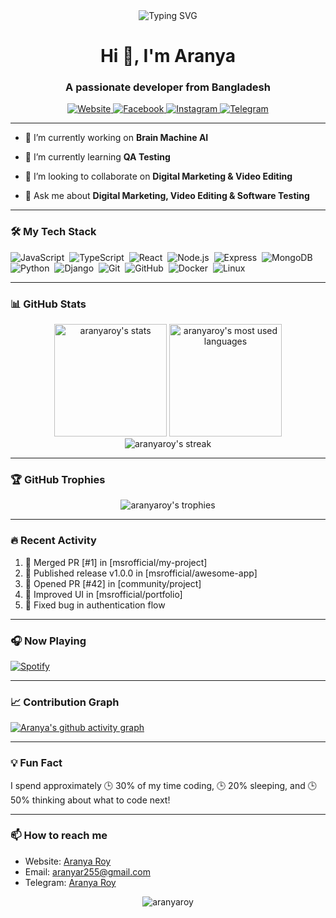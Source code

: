 <div align="center">
  <img src="https://readme-typing-svg.demolab.com?font=Fira+Code&pause=1000&color=1AF729&center=true&vCenter=true&width=435&lines=Aranya+Roy;Full+Stack+Developer;Tech+Enthusiast;Digital+Marketer;Video+Editor;Photographer;Open+Source+Contributor" alt="Typing SVG" />
</div>

<h1 align="center">Hi 👋, I'm Aranya</h1>
<h3 align="center">A passionate developer from Bangladesh</h3>

<p align="center">
  <a href="https://www.facebook.com/aranya.roy.255" target="_blank">
    <img src="https://img.shields.io/badge/Website-1DA1F2?style=for-the-badge&logo=google-chrome&logoColor=white" alt="Website" />
  </a>
  <a href="https://www.facebook.com/aranya.roy.255" target="_blank">
    <img src="https://img.shields.io/badge/Facebook-1877F2?style=for-the-badge&logo=facebook&logoColor=white" alt="Facebook" />
  </a>
  <a href="https://www.instagram.com/ar_aranya_255" target="_blank">
    <img src="https://img.shields.io/badge/Instagram-E4405F?style=for-the-badge&logo=instagram&logoColor=white" alt="Instagram" />
  </a>
  <a href="https://t.me/@ARaranya255" target="_blank">
    <img src="https://img.shields.io/badge/Telegram-2CA5E0?style=for-the-badge&logo=telegram&logoColor=white" alt="Telegram" />
  </a>
</p>

---

- 🔭 I’m currently working on **Brain Machine AI**

- 🌱 I’m currently learning **QA Testing**

- 👯 I’m looking to collaborate on **Digital Marketing & Video Editing**

- 💬 Ask me about **Digital Marketing, Video Editing & Software Testing**

---


### 🛠️ My Tech Stack

![JavaScript](https://img.shields.io/badge/-JavaScript-05122A?style=flat&logo=javascript)&nbsp;
![TypeScript](https://img.shields.io/badge/-TypeScript-05122A?style=flat&logo=typescript)&nbsp;
![React](https://img.shields.io/badge/-React-05122A?style=flat&logo=react)&nbsp;
![Node.js](https://img.shields.io/badge/-Node.js-05122A?style=flat&logo=node.js)&nbsp;
![Express](https://img.shields.io/badge/-Express-05122A?style=flat&logo=express)&nbsp;
![MongoDB](https://img.shields.io/badge/-MongoDB-05122A?style=flat&logo=mongodb)&nbsp;
![Python](https://img.shields.io/badge/-Python-05122A?style=flat&logo=python)&nbsp;
![Django](https://img.shields.io/badge/-Django-05122A?style=flat&logo=django)&nbsp;
![Git](https://img.shields.io/badge/-Git-05122A?style=flat&logo=git)&nbsp;
![GitHub](https://img.shields.io/badge/-GitHub-05122A?style=flat&logo=github)&nbsp;
![Docker](https://img.shields.io/badge/-Docker-05122A?style=flat&logo=docker)&nbsp;
![Linux](https://img.shields.io/badge/-Linux-05122A?style=flat&logo=linux)&nbsp;

---


  
### 📊 GitHub Stats

<div align="center">
  <img height="180em" src="https://github-readme-stats.vercel.app/api?username=aranyaroy&show_icons=true&theme=radical&include_all_commits=true&count_private=true" alt="aranyaroy's stats" />
  <img height="180em" src="https://github-readme-stats.vercel.app/api/top-langs/?username=aranyaroy&layout=compact&theme=radical" alt="aranyaroy's most used languages" />
</div>

<div align="center">
  <img src="https://github-readme-streak-stats.herokuapp.com/?user=aranyaroy&theme=radical" alt="aranyaroy's streak" />
</div>

---

### 🏆 GitHub Trophies

<div align="center">
  <img src="https://github-profile-trophy.vercel.app/?username=aranyaroy&theme=radical&no-frame=true&no-bg=true&margin-w=4" alt="aranyaroy's trophies" />
</div>

---

### 🔥 Recent Activity

<!--START_SECTION:activity-->
1. 🎉 Merged PR [#1] in [msrofficial/my-project]
2. 🚀 Published release v1.0.0 in [msrofficial/awesome-app]
3. 💪 Opened PR [#42] in [community/project]
4. 🎨 Improved UI in [msrofficial/portfolio]
5. 🐛 Fixed bug in authentication flow
<!--END_SECTION:activity-->

---

### 🎧 Now Playing

[![Spotify](https://novatorem.vercel.app/api/spotify)](https://open.spotify.com/user/yourusername)

---

### 📈 Contribution Graph

[![Aranya's github activity graph](https://github-readme-activity-graph.vercel.app/graph?username=aranyaroy&theme=react-dark)](https://github.com/aranyaroy)

---

### 💡 Fun Fact

I spend approximately 🕒 30% of my time coding, 🕒 20% sleeping, and 🕒 50% thinking about what to code next!

---

### 📫 How to reach me

- Website: [Aranya Roy](https://aranyaroy.netlify.app)
- Email: [aranyar255@gmail.com](mailto:aranyar255@gmail.com)
- Telegram: [Aranya Roy](https://t.me/@ARaranya255)

<p align="center">
  <img src="https://komarev.com/ghpvc/?username=aranyaroy&label=Profile%20views&color=0e75b6&style=flat" alt="aranyaroy" />
</p>
